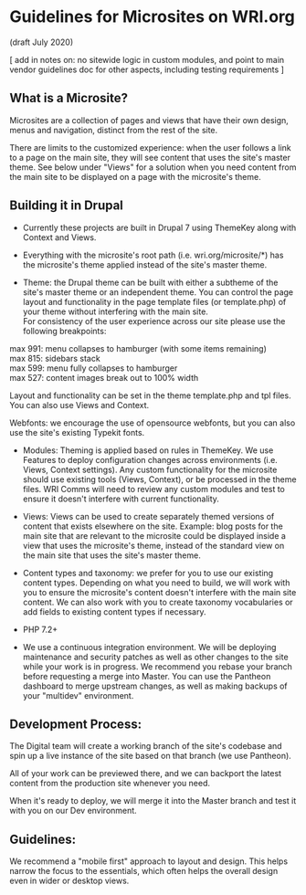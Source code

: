 Guidelines for Microsites on WRI.org
====================================

(draft July 2020) 

[ add in notes on: no sitewide logic in custom modules, and point to main vendor guidelines doc for other aspects, including testing requirements ] 

What is a Microsite?
--------------------

Microsites are a collection of pages and views that have their own design, menus and navigation, distinct from the rest of the site.  

There are limits to the customized experience: when the user follows a link to a page on the main site, they will see content that uses the site's master theme. See below under "Views" for a solution when you need content from the main site to be displayed on a page with the microsite's theme. 

Building it in Drupal
---------------------

-   Currently these projects are built in Drupal 7 using ThemeKey along with Context and Views. 

-   Everything with the microsite's root path (i.e. wri.org/microsite/*) has the microsite's theme applied instead of the site's master theme. 

-   Theme: the Drupal theme can be built with either a subtheme of the site's master theme or an independent theme. You can control the page layout and functionality in the page template files (or template.php) of your theme without interfering with the main site.\
    For consistency of the user experience across our site please use the following breakpoints: 

max 991: menu collapses to hamburger (with some items remaining)\
max 815: sidebars stack\
max 599: menu fully collapses to hamburger\
max 527: content images break out to 100% width 

Layout and functionality can be set in the theme template.php and tpl files. You can also use Views and Context. 

Webfonts: we encourage the use of opensource webfonts, but you can also use the site's existing Typekit fonts. 

-   Modules: Theming is applied based on rules in ThemeKey. We use Features to deploy configuration changes across environments (i.e. Views, Context settings). Any custom functionality for the microsite should use existing tools (Views, Context), or be processed in the theme files. WRI Comms will need to review any custom modules and test to ensure it doesn't interfere with current functionality. 

-   Views: Views can be used to create separately themed versions of content that exists elsewhere on the site. Example: blog posts for the main site that are relevant to the microsite could be displayed inside a view that uses the microsite's theme, instead of the standard view on the main site that uses the site's master theme. 

-   Content types and taxonomy: we prefer for you to use our existing content types. Depending on what you need to build, we will work with you to ensure the microsite's content doesn't interfere with the main site content. We can also work with you to create taxonomy vocabularies or add fields to existing content types if necessary. 

-   PHP 7.2+ 

-   We use a continuous integration environment. We will be deploying maintenance and security patches as well as other changes to the site while your work is in progress. We recommend you rebase your branch before requesting a merge into Master. You can use the Pantheon dashboard to merge upstream changes, as well as making backups of your "multidev" environment. 

Development Process:
--------------------

The Digital team will create a working branch of the site's codebase and spin up a live instance of the site based on that branch (we use Pantheon).  

All of your work can be previewed there, and we can backport the latest content from the production site whenever you need.  

When it's ready to deploy, we will merge it into the Master branch and test it with you on our Dev environment.  

Guidelines:
-----------

We recommend a "mobile first" approach to layout and design. This helps narrow the focus to the essentials, which often helps the overall design even in wider or desktop views.
